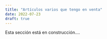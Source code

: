```yaml
---
title: "Artículos varios que tengo en venta"
date: 2022-07-23
draft: true
---
```


Esta sección está en construcción....



